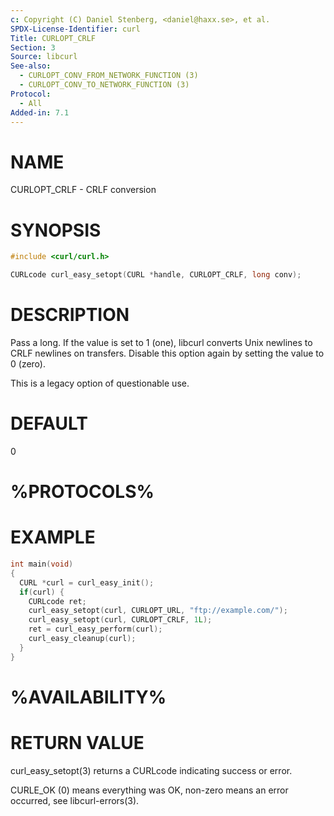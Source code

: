 ```yaml
---
c: Copyright (C) Daniel Stenberg, <daniel@haxx.se>, et al.
SPDX-License-Identifier: curl
Title: CURLOPT_CRLF
Section: 3
Source: libcurl
See-also:
  - CURLOPT_CONV_FROM_NETWORK_FUNCTION (3)
  - CURLOPT_CONV_TO_NETWORK_FUNCTION (3)
Protocol:
  - All
Added-in: 7.1
---
```


# NAME

CURLOPT_CRLF - CRLF conversion

# SYNOPSIS

~~~c
#include <curl/curl.h>

CURLcode curl_easy_setopt(CURL *handle, CURLOPT_CRLF, long conv);
~~~

# DESCRIPTION

Pass a long. If the value is set to 1 (one), libcurl converts Unix newlines to
CRLF newlines on transfers. Disable this option again by setting the value to
0 (zero).

This is a legacy option of questionable use.

# DEFAULT

0

# %PROTOCOLS%

# EXAMPLE

~~~c
int main(void)
{
  CURL *curl = curl_easy_init();
  if(curl) {
    CURLcode ret;
    curl_easy_setopt(curl, CURLOPT_URL, "ftp://example.com/");
    curl_easy_setopt(curl, CURLOPT_CRLF, 1L);
    ret = curl_easy_perform(curl);
    curl_easy_cleanup(curl);
  }
}
~~~

# %AVAILABILITY%

# RETURN VALUE

curl_easy_setopt(3) returns a CURLcode indicating success or error.

CURLE_OK (0) means everything was OK, non-zero means an error occurred, see
libcurl-errors(3).
